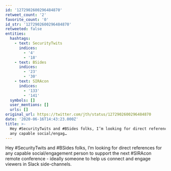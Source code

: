 ```yaml
---
id: '1272902600296484870'
retweet_count: '2'
favorite_count: '0'
id_str: '1272902600296484870'
retweeted: false
entities:
  hashtags:
    - text: SecurityTwits
      indices:
        - '4'
        - '18'
    - text: BSides
      indices:
        - '23'
        - '30'
    - text: SIRAcon
      indices:
        - '133'
        - '141'
  symbols: []
  user_mentions: []
  urls: []
original_url: https://twitter.com/jth/status/1272902600296484870
date: '2020-06-16T14:43:23.000Z'
title: >-
  Hey #SecurityTwits and #BSides folks, I’m looking for direct references for
  any capable social/engag…
---
```


Hey #SecurityTwits and #BSides folks, I’m looking for direct references for any capable social/engagement person to support the next #SIRAcon remote conference - ideally someone to help us connect and engage viewers in Slack side-channels.